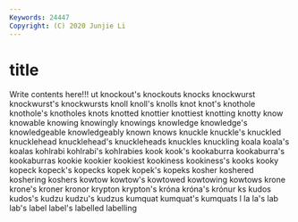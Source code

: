 ```yaml
---
Keywords: 24447
Copyright: (C) 2020 Junjie Li
---
```


# title

Write contents here!!!
ut 
knockout's 
knockouts 
knocks 
knockwurst 
knockwurst's 
knockwursts 
knoll 
knoll's
knolls 
knot 
knot's 
knothole 
knothole's 
knotholes 
knots 
knotted 
knottier 
knottiest
knotting 
knotty 
know 
knowable 
knowing 
knowingly 
knowings 
knowledge 
knowledge's 
knowledgeable
knowledgeably 
known 
knows 
knuckle 
knuckle's 
knuckled 
knucklehead 
knucklehead's 
knuckleheads 
knuckles
knuckling 
koala 
koala's 
koalas 
kohlrabi 
kohlrabi's 
kohlrabies 
kook 
kook's 
kookaburra
kookaburra's 
kookaburras 
kookie 
kookier 
kookiest 
kookiness 
kookiness's 
kooks 
kooky 
kopeck
kopeck's 
kopecks 
kopek 
kopek's 
kopeks 
kosher 
koshered 
koshering 
koshers 
kowtow
kowtow's 
kowtowed 
kowtowing 
kowtows 
krone 
krone's 
kroner 
kronor 
krypton 
krypton's
króna 
króna's 
krónur 
ks 
kudos 
kudos's 
kudzu 
kudzu's 
kudzus 
kumquat
kumquat's 
kumquats 
l 
la 
la's 
lab 
lab's 
label 
label's 
labelled
labelling 
